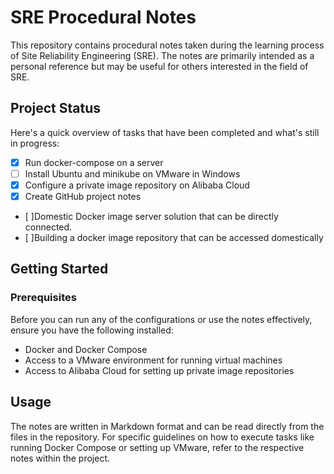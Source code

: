 
# SRE Procedural Notes

This repository contains procedural notes taken during the learning process of Site Reliability Engineering (SRE). The notes are primarily intended as a personal reference but may be useful for others interested in the field of SRE.

## Project Status

Here's a quick overview of tasks that have been completed and what's still in progress:

- [x] Run docker-compose on a server
- [ ] Install Ubuntu and minikube on VMware in Windows
- [x] Configure a private image repository on Alibaba Cloud
- [x] Create GitHub project notes

- [ ]Domestic Docker image server solution that can be directly connected.
- [ ]Building a docker image repository that can be accessed domestically

## Getting Started

### Prerequisites

Before you can run any of the configurations or use the notes effectively, ensure you have the following installed:
- Docker and Docker Compose
- Access to a VMware environment for running virtual machines
- Access to Alibaba Cloud for setting up private image repositories

## Usage

The notes are written in Markdown format and can be read directly from the files in the repository. For specific guidelines on how to execute tasks like running Docker Compose or setting up VMware, refer to the respective notes within the project.
